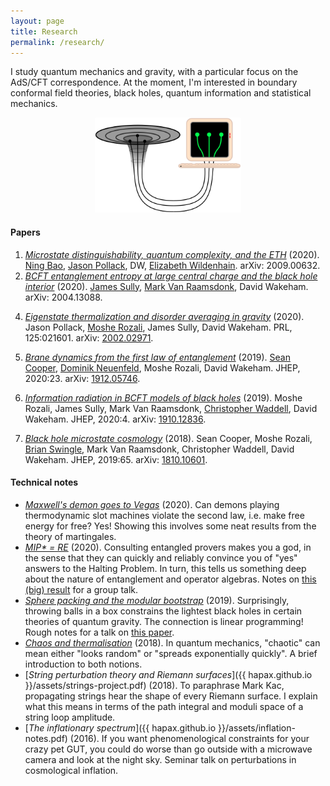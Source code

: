 ```yaml
---
layout: page
title: Research
permalink: /research/
---
```


I study quantum mechanics and gravity, with a particular focus on the
AdS/CFT correspondence.
At the moment, I'm interested in boundary conformal field theories,
black holes, quantum information and statistical mechanics.
<!-- You can find papers and brief descriptions below, as well as assorted technical notes.-->

<figure>
    <div style="text-align:center"><img src ="/images/er=epr.png"
    width="55%" />
	</div>
	</figure>


#### Papers

1. [*Microstate distinguishability, quantum complexity, and the ETH*](https://arxiv.org/pdf/2009.00632.pdf)
   (2020). [Ning Bao](https://sites.google.com/view/ning-bao/home),
   [Jason Pollack](https://www.phas.ubc.ca/~jpollack/), DW,
   [Elizabeth Wildenhain](https://physics.berkeley.edu/people/graduate-student/elizabeth-wildenhain). arXiv: 2009.00632.
3. [*BCFT entanglement entropy at large central charge and the black hole interior*](https://arxiv.org/abs/2004.13088)
   (2020). [James Sully](http://inspirehep.net/search?p=author%3AJ.Sully.1%20AND%20collection%3Aciteable),
   [Mark Van Raamsdonk](https://www.phas.ubc.ca/~mav/vanraamsdonk.html),
   David Wakeham. arXiv: 2004.13088.
<!--   - From the CFT perspective, we prove that if you chop a holographic
   CFT_2 in half, you sometimes cleanly slice the bulk. We give
   precise sufficient conditions for this clean slicing (called the
   AdS/BCFT dictionary, and conjectured long ago) but as far as I
   know, stating conditions like this is a first. We also provide
   neat applications to looking inside black holes, proving some
   results of [4] and [5] microscopically. -->
4. [*Eigenstate thermalization and disorder averaging in gravity*](https://journals.aps.org/prl/abstract/10.1103/PhysRevLett.125.021601)
   (2020). Jason Pollack,
   [Moshe Rozali](https://www.phas.ubc.ca/~rozali/), James Sully,
   David Wakeham. PRL, 125:021601. arXiv:
   [2002.02971](https://arxiv.org/pdf/2002.02971.pdf).
<!--   - In a chaotic theory, averaging correlators of random states
   creates wormhole-like shortcuts between replicas of the
   theory. This applies to high energy states of a CFT and black
   holes, sure, but also your kettle or a molybdenum nucleus. -->
5. [*Brane dynamics from the first law of entanglement*](https://link.springer.com/content/pdf/10.1007/JHEP03(2020)023.pdf)
  (2019). [Sean Cooper](https://seancooper.info/),
  [Dominik Neuenfeld](http://inspirehep.net/search?ln=en&ln=en&p=Dominik+Neuenfeld&of=hb&action_search=Search&sf=&so=d&rm=&rg=25&sc=0),
 Moshe Rozali, David
  Wakeham. JHEP, 2020:23. arXiv:
  [1912.05746](https://arxiv.org/pdf/1912.05746.pdf).
<!--  - When the AdS/BCFT equivalence holds, the results of prodding
  the bulk slice should be compatible with the corresponding prodding
  in the CFT. We give a general recipe for learning bulk equations of
  motion from this compatibility requirement, and show the simplest
  version of AdS/BCFT obeys it. -->
6. [*Information radiation in BCFT models of black holes*](https://link.springer.com/content/pdf/10.1007/JHEP05(2020)004.pdf)
  (2019). Moshe Rozali,
 James Sully,
 Mark Van Raamsdonk,
  [Christopher Waddell](https://inspirehep.net/literature?sort=mostrecent&size=25&page=1&q=a%20C.Waddell.2),
  David Wakeham. JHEP, 2020:4. arXiv:
  [1910.12836](https://arxiv.org/pdf/1910.12836.pdf).
<!--  - We cut holes in various theories which, by the magic of
    AdS/(B)CFT, are dual to evaporating black holes. These configurations
    shed light (or rather Hawking radiation) on the black hole
    information problem. -->
7. [*Black hole microstate cosmology*](https://link.springer.com/content/pdf/10.1007%2FJHEP07%282019%29065.pdf)
  (2018). Sean Cooper,
  Moshe Rozali,
  [Brian Swingle](https://sites.google.com/site/physicsmonkey/),
 Mark Van Raamsdonk,
  Christopher Waddell, David Wakeham. JHEP, 2019:65. arXiv:
  [1810.10601](https://arxiv.org/abs/1810.10601).
<!--  - We cut holes in various theories which, by the magic of
    AdS/(B)CFT, are dual to black hole microstates. These microstates
    look like the Big Bang/Big Crunch FRW spacetimes relevant to
    cosmology, so perhaps we live on an end-of-the-world brane behind
    a black hole horizon! Probably not, but it's a conversation opener.-->

#### Technical notes

- [*Maxwell's demon goes to Vegas*](assets/gambling-demons.pdf)
  (2020). Can demons playing thermodynamic slot machines violate the
  second law, i.e. make free energy for free? Yes! Showing this
  involves some neat results from the theory of martingales.
- [*MIP\* = RE*](assets/mipre.pdf) (2020). Consulting entangled
  provers makes you a god, in the sense that they can quickly and reliably
  convince you of "yes" answers to the Halting Problem. In turn,
  this tells us something deep about the nature of entanglement and
  operator algebras.
  Notes on [this (big) result](https://arxiv.org/abs/2001.04383) for a group talk. <!--, showing that entangled provers can convince you of almost anything.-->
- [*Sphere packing and the modular bootstrap*](assets/sphere-packing.pdf)
  (2019). Surprisingly, throwing balls in a box constrains the
  lightest black holes in certain theories of quantum gravity. The
  connection is linear programming! Rough notes for a talk on [this paper](https://arxiv.org/abs/1905.01319).
- [*Chaos and thermalisation*](assets/chaos.pdf) (2018). In quantum
  mechanics, "chaotic" can mean either "looks random" or "spreads exponentially
  quickly". A brief introduction to both notions.
- [*String perturbation theory and Riemann surfaces*]({{
hapax.github.io }}/assets/strings-project.pdf) (2018). To paraphrase
Mark Kac, propagating strings hear the shape of every Riemann
surface. I explain what this means in terms of the path integral and
moduli space of a string loop amplitude.
- [*The inflationary spectrum*]({{ hapax.github.io
  }}/assets/inflation-notes.pdf) (2016). If you want phenomenological
  constraints for your crazy pet GUT, you could do worse than go
  outside with a microwave camera and look at the night sky. Seminar
  talk on perturbations in cosmological inflation.
